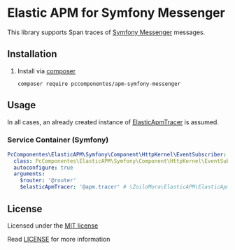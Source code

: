 # Elastic APM for Symfony Messenger

This library supports Span traces of [Symfony Messenger](https://github.com/symfony/messenger) messages.

## Installation

1) Install via [composer](https://getcomposer.org/)

    ```shell script
    composer require pccomponentes/apm-symfony-messenger
    ```

## Usage

In all cases, an already created instance of [ElasticApmTracer](https://github.com/zoilomora/elastic-apm-agent-php) is assumed.

### Service Container (Symfony)

```yaml
PcComponentes\ElasticAPM\Symfony\Component\HttpKernel\EventSubscriber:
  class: PcComponentes\ElasticAPM\Symfony\Component\HttpKernel\EventSubscriber
  autoconfigure: true
  arguments:
    $router: '@router'
    $elasticApmTracer: '@apm.tracer' # \ZoiloMora\ElasticAPM\ElasticApmTracer instance.
```

## License
Licensed under the [MIT license](http://opensource.org/licenses/MIT)

Read [LICENSE](LICENSE) for more information
